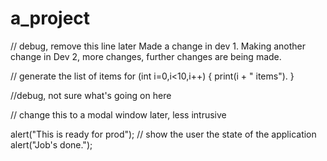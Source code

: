 # a_project

// debug, remove this line later
Made a change in dev 1.
Making another change in Dev 2, more changes, further changes are being made.

// generate the list of items
for (int i=0,i<10,i++) {
	print(i + " items").
}

//debug, not sure what's going on here

// change this to a modal window later, less intrusive

alert("This is ready for prod"); // show the user the state of the application
alert("Job's done."); 
